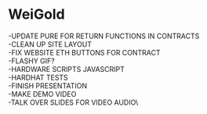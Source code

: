 # WeiGold
-UPDATE PURE FOR RETURN FUNCTIONS IN CONTRACTS\
-CLEAN UP SITE LAYOUT\
-FIX WEBSITE ETH BUTTONS FOR CONTRACT\
-FLASHY GIF?\
-HARDWARE SCRIPTS JAVASCRIPT\
-HARDHAT TESTS\
-FINISH PRESENTATION\
-MAKE DEMO VIDEO\
-TALK OVER SLIDES FOR VIDEO AUDIO\
